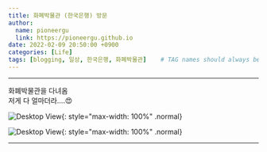 ```yaml
---
title: 화폐박물관 (한국은행) 방문
author:
  name: pioneergu
  link: https://pioneergu.github.io
date: 2022-02-09 20:50:00 +0900
categories: [Life]
tags: [blogging, 일상, 한국은행, 화폐박물관]    # TAG names should always be lowercase
---
```


---
화폐박물관을 다녀옴  
저게 다 얼마더라....😍

![Desktop View](https://dsm01pap007files.storage.live.com/y4miqNk95g5OOnrwJqhqqlpg2KdWyrEcoUe4tC2Y7bQDptxXKvx6NMtXmMJ6mYIFp9_BnvGfx5wlYMmbSjUpC25gNv3XPklmcOH0_x-lMb7D8i14c0BmIBblVZhhZsyCwQ9YZWY3uVG68MQ7DOhKK7k_ydAUEtAdC7qbcW-rB7Q8IEgmyyaUDjs4EaGYgn0ZBwn?width=495&height=660&cropmode=none){: style="max-width: 100%" .normal}

![Desktop View](https://dsm01pap007files.storage.live.com/y4mt_es3AZrdgl0IyHiWhLVed5AjpvpPtL35b6jffiqEvoSCKGOAftLLm50yDFz0XJzNWiuP4lTM6tznZSEXa7KwVU8fMe70od93kPB8c8EBJCvJRa_uEViPsiYmsfOgzWC54sPZCnwcUhrOjYP2oJBmuYwWaID3Ko6RCDrDvPCB5iEqnZ6Jngqdw-wn-hwk4GL?width=495&height=660&cropmode=none){: style="max-width: 100%" .normal}


---